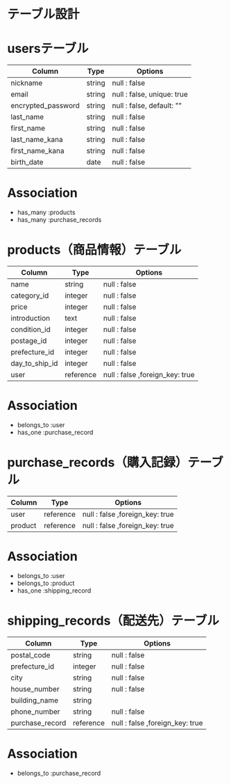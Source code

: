# テーブル設計

# usersテーブル
| Column             | Type   | Options                    |
| ------------------ | ------ | -------------------------- |
| nickname           | string | null : false               |
| email              | string | null : false, unique: true |
| encrypted_password | string | null : false, default: ""  |
| last_name          | string | null : false               |
| first_name         | string | null : false               |
| last_name_kana     | string | null : false               |
| first_name_kana    | string | null : false               |
| birth_date         | date   | null : false               |

# Association
- has_many :products
- has_many :purchase_records

# products（商品情報）テーブル
| Column         | Type      | Options                         |
| -------------- | --------- | ------------------------------- |
| name           | string    | null : false                    |
| category_id    | integer   | null : false                    |
| price          | integer   | null : false                    |
| introduction   | text      | null : false                    |
| condition_id   | integer   | null : false                    |
| postage_id     | integer   | null : false                    |
| prefecture_id  | integer   | null : false                    |
| day_to_ship_id | integer   | null : false                    |
| user           | reference | null : false ,foreign_key: true |

# Association
- belongs_to :user
- has_one :purchase_record

# purchase_records（購入記録）テーブル
| Column  | Type      | Options                         |
| ------- | --------- | ------------------------------- |
| user    | reference | null : false ,foreign_key: true |
| product | reference | null : false ,foreign_key: true |

# Association
- belongs_to :user
- belongs_to :product
- has_one :shipping_record

# shipping_records（配送先）テーブル
| Column          | Type      | Options                         |
| --------------- | --------- | ------------------------------- |
| postal_code     | string    | null : false                    |
| prefecture_id   | integer   | null : false                    |
| city            | string    | null : false                    |
| house_number    | string    | null : false                    |
| building_name   | string    |                                 |
| phone_number    | string    | null : false                    |
| purchase_record | reference | null : false ,foreign_key: true |

# Association
- belongs_to :purchase_record